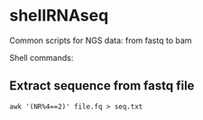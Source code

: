 # shellRNAseq
Common scripts for NGS data: from fastq to bam


Shell commands:

## Extract sequence from fastq file
`awk '(NR%4==2)' file.fq > seq.txt`
